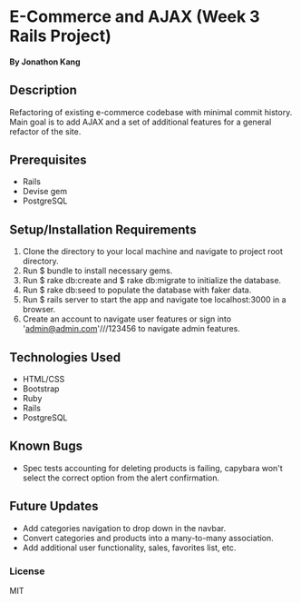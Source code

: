 # E-Commerce and AJAX (Week 3 Rails Project)

#### By Jonathon Kang

## Description

Refactoring of existing e-commerce codebase with minimal commit history. Main goal is to add AJAX and a set of additional features for a general refactor of the site.

## Prerequisites
* Rails
* Devise gem
* PostgreSQL

## Setup/Installation Requirements
1. Clone the directory to your local machine and navigate to project root directory.
2. Run $ bundle to install necessary gems.
3. Run $ rake db:create and $ rake db:migrate to initialize the database.
4. Run $ rake db:seed to populate the database with faker data.
5. Run $ rails server to start the app and navigate toe localhost:3000 in a browser.
6. Create an account to navigate user features or sign into 'admin@admin.com'///123456 to navigate admin features.

## Technologies Used
* HTML/CSS
* Bootstrap
* Ruby
* Rails
* PostgreSQL

## Known Bugs
* Spec tests accounting for deleting products is failing, capybara won't select the correct option from the alert confirmation.

## Future Updates
* Add categories navigation to drop down in the navbar.
* Convert categories and products into a many-to-many association.
* Add additional user functionality, sales, favorites list, etc.

### License
MIT

